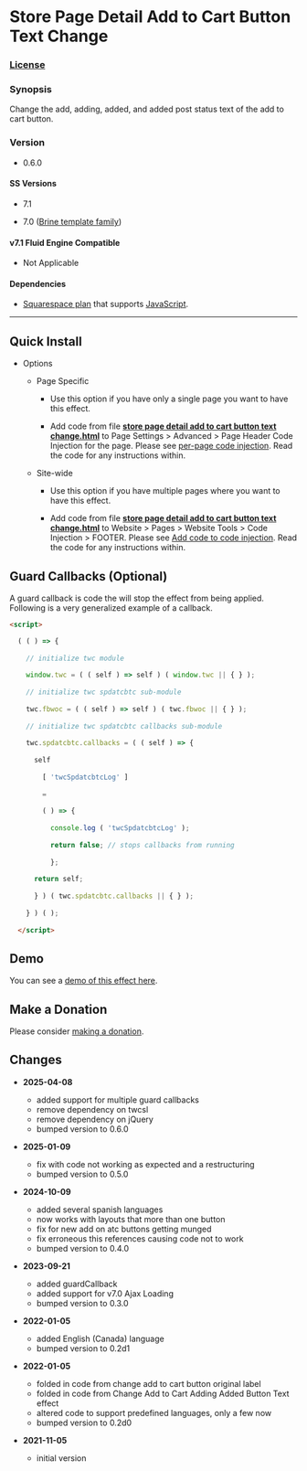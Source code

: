 # Store Page Detail Add to Cart Button Text Change

### [License][1]

### Synopsis

Change the add, adding, added, and added post status text of the add to cart
button.

### Version

  * 0.6.0

#### SS Versions

  * 7.1
  
  * 7.0 ([Brine template family][2])

#### v7.1 Fluid Engine Compatible

  * Not Applicable

#### Dependencies

  * [Squarespace plan][3] that supports [JavaScript][4].

---

## Quick Install

* Options

  * Page Specific
  
    * Use this option if you have only a single page you want to have this
      effect.
      
    * Add code from file **[store page detail add to cart button text
      change.html][5]** to Page Settings > Advanced > Page Header Code Injection
      for the page. Please see [per-page code injection][6]. Read the code for
      any instructions within.
      
  * Site-wide
  
    * Use this option if you have multiple pages where you want to have this
      effect.
      
    * Add code from file **[store page detail add to cart button text
      change.html][5]** to Website > Pages > Website Tools > Code Injection >
      FOOTER. Please see [Add code to code injection][7]. Read the code for any
      instructions within.

## Guard Callbacks (Optional)

A guard callback is code the will stop the effect from being applied. Following
is a very generalized example of a callback.

```html
<script>

  ( ( ) => {
  
    // initialize twc module
    
    window.twc = ( ( self ) => self ) ( window.twc || { } );
    
    // initialize twc spdatcbtc sub-module
    
    twc.fbwoc = ( ( self ) => self ) ( twc.fbwoc || { } );
    
    // initialize twc spdatcbtc callbacks sub-module
    
    twc.spdatcbtc.callbacks = ( ( self ) => {
    
      self
      
        [ 'twcSpdatcbtcLog' ]
        
        =
        
        ( ) => {
        
          console.log ( 'twcSpdatcbtcLog' );
          
          return false; // stops callbacks from running
          
          };
          
      return self;
      
      } ) ( twc.spdatcbtc.callbacks || { } );
      
    } ) ( );
    
  </script>
```

## Demo

You can see a [demo of this effect here][8].

## Make a Donation

Please consider [making a donation][9].

## Changes

* **2025-04-08**

  * added support for multiple guard callbacks
  * remove dependency on twcsl
  * remove dependency on jQuery
  * bumped version to 0.6.0
  
* **2025-01-09**

  * fix with code not working as expected and a restructuring
  * bumped version to 0.5.0
  
* **2024-10-09**

  * added several spanish languages
  * now works with layouts that more than one button
  * fix for new add on atc buttons getting munged
  * fix erroneous this references causing code not to work
  * bumped version to 0.4.0
  
* **2023-09-21**

  * added guardCallback
  * added support for v7.0 Ajax Loading
  * bumped version to 0.3.0
  
* **2022-01-05**

  * added English (Canada) language
  * bumped version to 0.2d1
  
* **2022-01-05**

  * folded in code from change add to cart button original label
  * folded in code from Change Add to Cart Adding Added Button Text effect
  * altered code to support predefined languages, only a few now
  * bumped version to 0.2d0
  
* **2021-11-05**

  * initial version

[1]: https://github.com/tomsWebConsulting/twcsl/blob/main/LICENSE.txt#L1
[2]: https://support.squarespace.com/hc/en-us/articles/212512738-Brine-template-family
[3]: https://www.squarespace.com/pricing
[4]: https://en.wikipedia.org/wiki/JavaScript
[5]: store%20page%20detail%20add%20to%20cart%20button%20text%20change.html#L1
[6]: https://support.squarespace.com/hc/en-us/articles/205815908-Using-code-injection#toc-per-page-code-injection
[7]: https://support.squarespace.com/hc/en-us/articles/205815908-Using-code-injection#toc-add-code-to-code-injection
[8]: https://toms-web-consulting-demos.squarespace.com/store-page-detail-add-to-cart-button-text-change/p/earth-sky-planter?password=twcdemos
[9]: https://github.com/tomsWebConsulting/twcsl#make-a-donation
